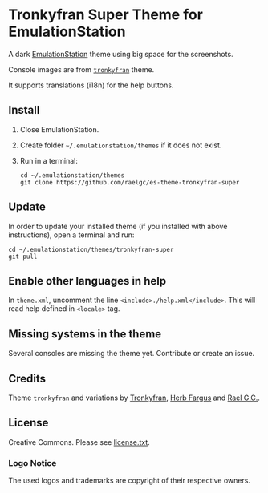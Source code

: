 # Tronkyfran Super Theme for EmulationStation

A dark [EmulationStation](http://www.emulationstation.org/) theme using big space for the screenshots.

Console images are from [`tronkyfran`](https://github.com/HerbFargus/es-theme-tronkyfran) theme.

It supports translations (i18n) for the help buttons.

## Install

1. Close EmulationStation.

2. Create folder `~/.emulationstation/themes` if it does not exist.

3. Run in a terminal:

       cd ~/.emulationstation/themes
       git clone https://github.com/raelgc/es-theme-tronkyfran-super

## Update

In order to update your installed theme (if you installed with above instructions), open a terminal and run:

    cd ~/.emulationstation/themes/tronkyfran-super
    git pull

## Enable other languages in help

In `theme.xml`, uncomment the line `<include>./help.xml</include>`. This will read help defined in `<locale>` tag.


## Missing systems in the theme

Several consoles are missing the theme yet. Contribute or create an issue.

## Credits

Theme `tronkyfran` and variations by [Tronkyfran](https://github.com/tronkyfran), [Herb Fargus](https://github.com/HerbFargus) and [Rael G.C.](https://github.com/raelgc/).

## License

Creative Commons. Please see [license.txt](license.txt).

### Logo Notice

The used logos and trademarks are copyright of their respective owners.